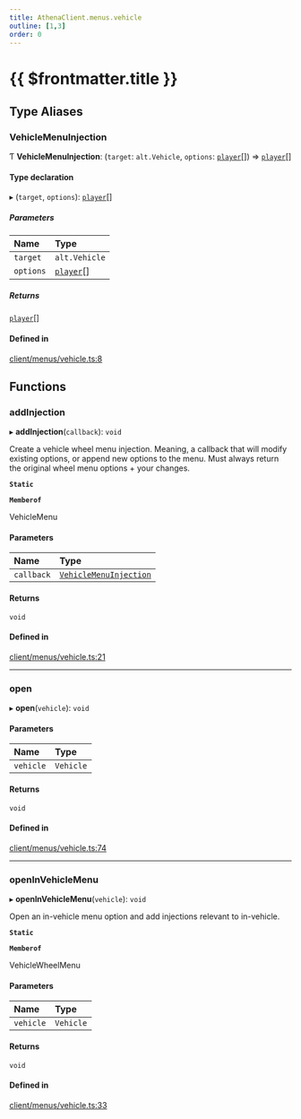 ```yaml
---
title: AthenaClient.menus.vehicle
outline: [1,3]
order: 0
---
```


# {{ $frontmatter.title }}


## Type Aliases

### VehicleMenuInjection

Ƭ **VehicleMenuInjection**: (`target`: `alt.Vehicle`, `options`: [`player`](server_config.md#player)[]) => [`player`](server_config.md#player)[]

#### Type declaration

▸ (`target`, `options`): [`player`](server_config.md#player)[]

##### Parameters

| Name | Type |
| :------ | :------ |
| `target` | `alt.Vehicle` |
| `options` | [`player`](server_config.md#player)[] |

##### Returns

[`player`](server_config.md#player)[]

#### Defined in

[client/menus/vehicle.ts:8](https://github.com/Stuyk/altv-athena/blob/552012ca4/src/core/client/menus/vehicle.ts#L8)

## Functions

### addInjection

▸ **addInjection**(`callback`): `void`

Create a vehicle wheel menu injection.
Meaning, a callback that will modify existing options, or append new options to the menu.
Must always return the original wheel menu options + your changes.

**`Static`**

**`Memberof`**

VehicleMenu

#### Parameters

| Name | Type |
| :------ | :------ |
| `callback` | [`VehicleMenuInjection`](client_menus_vehicle.md#VehicleMenuInjection) |

#### Returns

`void`

#### Defined in

[client/menus/vehicle.ts:21](https://github.com/Stuyk/altv-athena/blob/552012ca4/src/core/client/menus/vehicle.ts#L21)

___

### open

▸ **open**(`vehicle`): `void`

#### Parameters

| Name | Type |
| :------ | :------ |
| `vehicle` | `Vehicle` |

#### Returns

`void`

#### Defined in

[client/menus/vehicle.ts:74](https://github.com/Stuyk/altv-athena/blob/552012ca4/src/core/client/menus/vehicle.ts#L74)

___

### openInVehicleMenu

▸ **openInVehicleMenu**(`vehicle`): `void`

Open an in-vehicle menu option and add injections relevant to in-vehicle.

**`Static`**

**`Memberof`**

VehicleWheelMenu

#### Parameters

| Name | Type |
| :------ | :------ |
| `vehicle` | `Vehicle` |

#### Returns

`void`

#### Defined in

[client/menus/vehicle.ts:33](https://github.com/Stuyk/altv-athena/blob/552012ca4/src/core/client/menus/vehicle.ts#L33)
